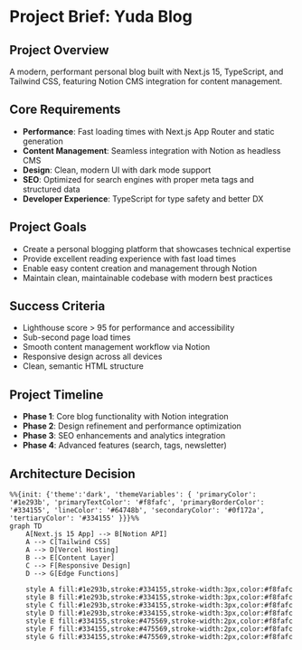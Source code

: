 # Project Brief: Yuda Blog

## Project Overview
A modern, performant personal blog built with Next.js 15, TypeScript, and Tailwind CSS, featuring Notion CMS integration for content management.

## Core Requirements
- **Performance**: Fast loading times with Next.js App Router and static generation
- **Content Management**: Seamless integration with Notion as headless CMS
- **Design**: Clean, modern UI with dark mode support
- **SEO**: Optimized for search engines with proper meta tags and structured data
- **Developer Experience**: TypeScript for type safety and better DX

## Project Goals
- Create a personal blogging platform that showcases technical expertise
- Provide excellent reading experience with fast load times
- Enable easy content creation and management through Notion
- Maintain clean, maintainable codebase with modern best practices

## Success Criteria
- Lighthouse score > 95 for performance and accessibility
- Sub-second page load times
- Smooth content management workflow via Notion
- Responsive design across all devices
- Clean, semantic HTML structure

## Project Timeline
- **Phase 1**: Core blog functionality with Notion integration
- **Phase 2**: Design refinement and performance optimization
- **Phase 3**: SEO enhancements and analytics integration
- **Phase 4**: Advanced features (search, tags, newsletter)

## Architecture Decision
```mermaid
%%{init: {'theme':'dark', 'themeVariables': { 'primaryColor': '#1e293b', 'primaryTextColor': '#f8fafc', 'primaryBorderColor': '#334155', 'lineColor': '#64748b', 'secondaryColor': '#0f172a', 'tertiaryColor': '#334155' }}}%%
graph TD
    A[Next.js 15 App] --> B[Notion API]
    A --> C[Tailwind CSS]
    A --> D[Vercel Hosting]
    B --> E[Content Layer]
    C --> F[Responsive Design]
    D --> G[Edge Functions]
    
    style A fill:#1e293b,stroke:#334155,stroke-width:3px,color:#f8fafc
    style B fill:#1e293b,stroke:#334155,stroke-width:3px,color:#f8fafc
    style C fill:#1e293b,stroke:#334155,stroke-width:3px,color:#f8fafc
    style D fill:#1e293b,stroke:#334155,stroke-width:3px,color:#f8fafc
    style E fill:#334155,stroke:#475569,stroke-width:2px,color:#f8fafc
    style F fill:#334155,stroke:#475569,stroke-width:2px,color:#f8fafc
    style G fill:#334155,stroke:#475569,stroke-width:2px,color:#f8fafc
